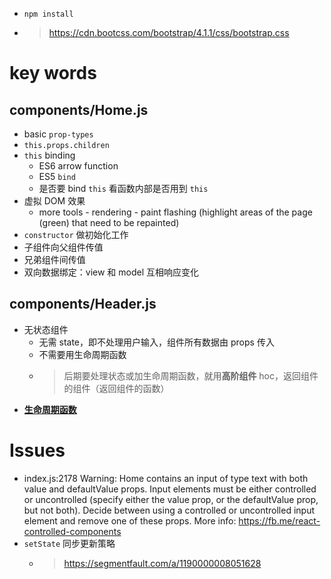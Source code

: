 - `npm install`
- > https://cdn.bootcss.com/bootstrap/4.1.1/css/bootstrap.css
# key words
## components/Home.js
- basic `prop-types`
- `this.props.children`
- `this` binding
    - ES6 arrow function
    - ES5 `bind`
    - 是否要 bind `this` 看函数内部是否用到 `this`
- 虚拟 DOM 效果
    - more tools - rendering - paint flashing (highlight areas of the page (green) that need to be repainted)
- `constructor` 做初始化工作
- 子组件向父组件传值
- 兄弟组件间传值
- 双向数据绑定：view 和 model 互相响应变化
## components/Header.js
- 无状态组件
    - 无需 state，即不处理用户输入，组件所有数据由 props 传入
    - 不需要用生命周期函数
    - > 后期要处理状态或加生命周期函数，就用**高阶组件** hoc，返回组件的组件（返回组件的函数）
- [**生命周期函数**](https://reactjs.org/docs/react-component.html)
# Issues
- index.js:2178 Warning: Home contains an input of type text with both value and defaultValue props. Input elements must be either controlled or uncontrolled (specify either the value prop, or the defaultValue prop, but not both). Decide between using a controlled or uncontrolled input element and remove one of these props. More info: https://fb.me/react-controlled-components
- `setState` 同步更新策略
    - > https://segmentfault.com/a/1190000008051628